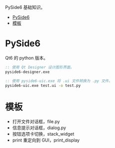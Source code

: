 PySide6 基础知识。

- [PySide6](#pyside6)
- [模板](#模板)

# PySide6
Qt6 的 python 版本。

```bat
:: 使用 Qt Designer 设计图形界面。
pyside6-designer.exe

:: 使用 pyside6-uic.exe 将 .ui 文件转换为 .py 文件。
pyside6-uic.exe test.ui -o test.py
```

# 模板
- 打开文件对话框，file.py
- 信息提示对话框，dialog.py
- 按钮选项卡切换，stack_widget
- print 重定向到 GUI，print_display